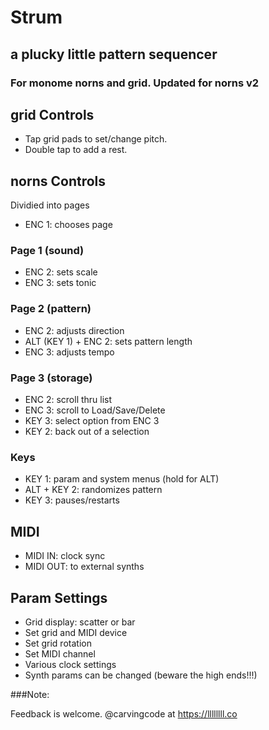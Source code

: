 # Strum
## a plucky little pattern sequencer

### For monome norns and grid. Updated for norns v2

## grid Controls

- Tap grid pads to set/change pitch.
- Double tap to add a rest.

## norns Controls

Dividied into pages

- ENC 1: chooses page

### Page 1 (sound)

- ENC 2: sets scale
- ENC 3: sets tonic

### Page 2 (pattern)

- ENC 2: adjusts direction
- ALT (KEY 1) + ENC 2: sets pattern length
- ENC 3: adjusts tempo

### Page 3 (storage)

- ENC 2: scroll thru list
- ENC 3: scroll to Load/Save/Delete
- KEY 3: select option from ENC 3
- KEY 2: back out of a selection

### Keys
- KEY 1: param and system menus (hold for ALT)
- ALT + KEY 2: randomizes pattern
- KEY 3: pauses/restarts

## MIDI

- MIDI IN: clock sync
- MIDI OUT: to external synths

## Param Settings

- Grid display: scatter or bar
- Set grid and MIDI device
- Set grid rotation
- Set MIDI channel
- Various clock settings
- Synth params can be changed (beware the high ends!!!)


###Note:

Feedback is welcome. @carvingcode at https://llllllll.co
